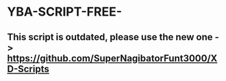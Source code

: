 # YBA-SCRIPT-FREE-
## This script is outdated, please use the new one -> https://github.com/SuperNagibatorFunt3000/XD-Scripts
